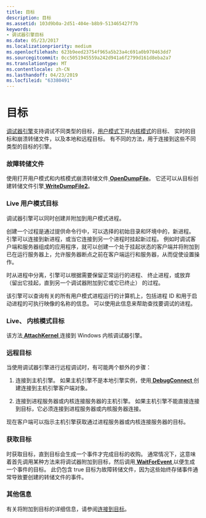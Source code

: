 ```yaml
---
title: 目标
description: 目标
ms.assetid: 103d9b0a-2d51-404e-b8b9-513465427f7b
keywords:
- 调试器引擎目标
ms.date: 05/23/2017
ms.localizationpriority: medium
ms.openlocfilehash: 623b9eed23754f965a5b23a4c691a0b970463dd7
ms.sourcegitcommit: 0cc5051945559a242d941a6f2799d161d8eba2a7
ms.translationtype: MT
ms.contentlocale: zh-CN
ms.lasthandoff: 04/23/2019
ms.locfileid: "63380491"
---
```

# <a name="targets"></a>目标


[调试器引擎](introduction.md#debugger-engine)支持调试不同类型的目标，[用户模式下](#live--user-mode-targets)并[内核模式](#live--kernel-mode-targets)的目标、 实时的目标和崩溃转储文件，以及本地和远程目标。 有不同的方法，用于连接到这些不同类型的目标的引擎。

### <a name="span-idcrashdumpfilesspanspan-idcrashdumpfilesspancrash-dump-files"></a><span id="crash_dump_files"></span><span id="CRASH_DUMP_FILES"></span>故障转储文件

使用打开用户模式和内核模式崩溃转储文件[ **OpenDumpFile**](https://msdn.microsoft.com/library/windows/hardware/ff552322)。 它还可以从目标创建转储文件引擎[ **WriteDumpFile2**](https://msdn.microsoft.com/library/windows/hardware/ff561382)。

### <a name="span-idlive--user-mode-targetsspanspan-idlive--user-mode-targetsspanlive-user-mode-targets"></a><span id="live--user-mode-targets"></span><span id="LIVE--USER-MODE-TARGETS"></span>Live 用户模式目标

调试器引擎可以同时创建并附加到用户模式进程。

创建一个过程是通过提供命令行中，可以选择的初始目录和环境中的，新进程。 引擎可以连接到新进程，或当它连接到另一个进程时挂起新过程。 例如时调试客户端和服务器组成的应用程序，就可以创建一个处于挂起状态的客户端并将附加到已在运行服务器上，允许服务器断点之前在客户端运行和服务器，从而促使设置操作。

时从进程中分离，引擎可以根据需要保留正常运行的进程、 终止进程，或放弃 （留出它挂起，直到另一个调试器附加到它或它已终止） 的过程。

该引擎可以查询有关的所有用户模式进程运行的计算机上，包括进程 ID 和用于启动进程的可执行映像的名称的信息。 可以使用此信息来帮助查找要调试的进程。

### <a name="span-idlive--kernel-mode-targetsspanspan-idlive--kernel-mode-targetsspanlive-kernel-mode-targets"></a><span id="live--kernel-mode-targets"></span><span id="LIVE--KERNEL-MODE-TARGETS"></span>Live、 内核模式目标

该方法[ **AttachKernel** ](https://msdn.microsoft.com/library/windows/hardware/ff538145)连接到 Windows 内核调试器引擎。

### <a name="span-idremote-targetsspanspan-idremote-targetsspanremote-targets"></a><span id="remote-targets"></span><span id="REMOTE-TARGETS"></span>远程目标

当使用调试器引擎进行远程调试时，有可能两个额外的步骤：

1.  连接到主机引擎。 如果主机引擎不是本地引擎实例，使用[ **DebugConnect** ](https://msdn.microsoft.com/library/windows/hardware/ff540465)创建连接到主机引擎客户端对象。

2.  连接到进程服务器或内核连接服务器的主机引擎。 如果主机引擎不能直接连接到目标，它必须连接到进程服务器或内核服务器连接。

现在客户端可以指示主机引擎获取通过进程服务器或内核连接服务器的目标。

### <a name="span-idacquiringtargetsspanspan-idacquiringtargetsspanacquiring-targets"></a><span id="acquiring_targets"></span><span id="ACQUIRING_TARGETS"></span>获取目标

时获取目标，直到目标会生成一个事件才完成目标的收购。 通常情况下，这意味着首先调用某种方法来将调试器附加到目标，然后调用[ **WaitForEvent** ](https://msdn.microsoft.com/library/windows/hardware/ff561229)以便生成一个事件的目标。 此仍包含 true 目标为故障转储文件，因为这些始终存储事件通常导致要创建的转储文件的事件。

### <a name="span-idadditionalinformationspanspan-idadditionalinformationspanadditional-information"></a><span id="additional_information"></span><span id="ADDITIONAL_INFORMATION"></span>其他信息

有关将附加到目标的详细信息，请参阅[连接到目标](connecting-to-targets.md)。

 

 





